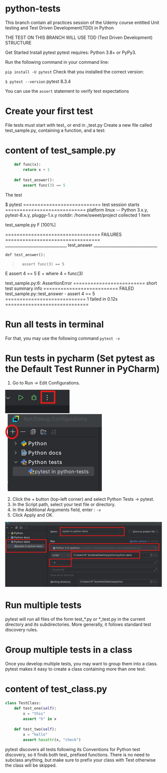 # python-tests

This branch contain all practices session of the Udemy course entitled Unit testing and Test Driven Development(TDD) in Python

THE TEST ON THIS BRANCH WILL USE TDD (Test Driven Development) STRUCTURE

Get Started
Install pytest
pytest requires: Python 3.8+ or PyPy3.

Run the following command in your command line:

`pip install -U pytest`
Check that you installed the correct version:

`$ pytest --version`
pytest 8.3.4

You can use the `assert` statement to verify test expectations

# Create your first test
File tests must start with test_ or end in _test.py
Create a new file called test_sample.py, containing a function, and a test:

# content of test_sample.py
```python
    def func(x):
        return x + 1

    def test_answer():
        assert func(3) == 5
```
The test

$ pytest
=========================== test session starts ============================
platform linux -- Python 3.x.y, pytest-8.x.y, pluggy-1.x.y
rootdir: /home/sweet/project
collected 1 item

test_sample.py F                                                     [100%]

================================= FAILURES =================================
_______________________________ test_answer ________________________________

    def test_answer():
>       assert func(3) == 5
E       assert 4 == 5
E        +  where 4 = func(3)

test_sample.py:6: AssertionError
========================= short test summary info ==========================
FAILED test_sample.py::test_answer - assert 4 == 5
============================ 1 failed in 0.12s =============================
# Run all tests in terminal
For that, you may use the following command
`pytest -v`

# Run tests in pycharm (Set pytest as the Default Test Runner in PyCharm)
1. Go to Run → Edit Configurations.

![img.png](static/assets/img.png)  
![img_1.png](static/assets/img_1.png)

2. Click the + button (top-left corner) and select Python Tests → pytest.
3. In the Script path, select your test file or directory.
4. In the Additional Arguments field, enter : `-v`
5. Click Apply and OK.

![img_2.png](static/assets/img_2.png)


# Run multiple tests
pytest will run all files of the form test_*.py or *_test.py in the current directory and its subdirectories. More generally, it follows standard test discovery rules.


# Group multiple tests in a class
Once you develop multiple tests, you may want to group them into a class. pytest makes it easy to create a class containing more than one test:

# content of test_class.py
```python
class TestClass:
    def test_one(self):
        x = "this"
        assert "h" in x

    def test_two(self):
        x = "hello"
        assert hasattr(x, "check")
```
pytest discovers all tests following its Conventions for Python test discovery, so it finds both test_ prefixed functions. There is no need to subclass anything, but make sure to prefix your class with Test otherwise the class will be skipped. 
